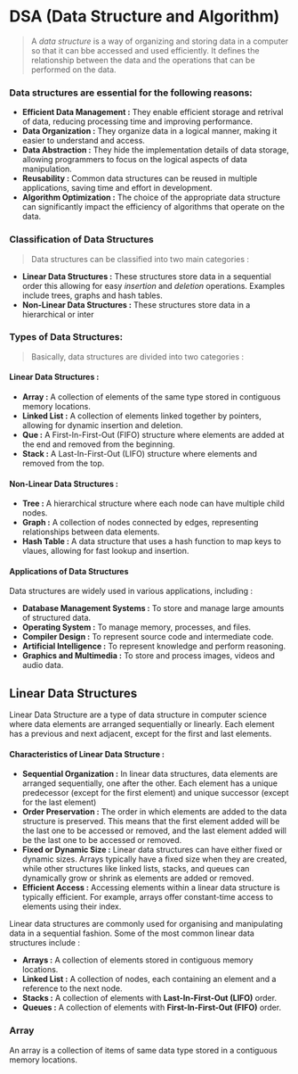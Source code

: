 # DSA (Data Structure and Algorithm)

> A *data structure* is a way of organizing and storing data in a computer so that it can bbe accessed and used efficiently. It defines the relationship between the data and the operations that can be performed on the data.

### Data structures are essential for the following reasons:

* **Efficient Data Management :** They enable efficient storage and retrival of data, reducing processing time and improving performance.
* **Data Organization :** They organize data in a logical manner, making it easier to understand and access.
* **Data Abstraction :** They hide the implementation details of data storage, allowing programmers to focus on the logical aspects of data manipulation.
* **Reusability :** Common data structures can be reused in multiple applications, saving time and effort in development.
* **Algorithm Optimization :** The choice of the appropriate data structure can significantly impact the efficiency of algorithms that operate on the data.

### Classification of Data Structures

> Data structures can be classified into two main categories :

* **Linear Data Structures :** These structures store data in a sequential order this allowing for easy *insertion* and *deletion* operations. Examples include trees, graphs and hash tables.
* **Non-Linear Data Structures :** These structures store data in a hierarchical or inter

### Types of Data Structures:

> Basically, data structures are divided into two categories :

#### Linear Data Structures :

* **Array :** A collection of elements of the same type stored in contiguous memory locations.
*  **Linked List :** A collection of elements linked together by pointers, allowing for dynamic insertion and deletion.
*  **Que :** A First-In-First-Out (FIFO) structure where elements are added at the end and removed from the beginning.
*  **Stack :** A Last-In-First-Out (LIFO) structure where elements and removed from the top.

#### Non-Linear Data Structures :

* **Tree :** A hierarchical structure where each node can have multiple child nodes.
* **Graph :** A collection of nodes connected by edges, representing relationships between data elements.
* **Hash Table :** A data structure that uses a hash function to map keys to vlaues, allowing for fast lookup and insertion.

#### Applications of Data Structures

Data structures are widely used in various applications, including :

* **Database Management Systems :** To store and manage large amounts of structured data.
*  **Operating System :** To manage memory, processes, and files.
*  **Compiler Design :** To represent source code and intermediate code.
*  **Artificial Intelligence :** To represent knowledge and perform reasoning.
*  **Graphics and Multimedia :** To store and process images, videos and audio data.


## Linear Data Structures

Linear Data Structure are a type of data structure in computer science where data elements are arranged sequentially or linearly. Each element has a previous and next adjacent, except for the first and last elements.

#### Characteristics of Linear Data Structure :

* **Sequential Organization :** In linear data structures, data elements are arranged sequentially, one after the other. Each element has a unique predecessor (except for the first element) and unique successor (except for the last element)
* **Order Preservation :** The order in which elements are added to the data structure is preserved. This means that the first element added will be the last one to be accessed or removed, and the last element added will be the last one to be accessed or removed.
* **Fixed or Dynamic Size :** Linear data structures can have either fixed or dynamic sizes. Arrays typically have a fixed size when they are created, while other structures like linked lists, stacks, and queues can dynamically grow or shrink as elements are added or removed.
* **Efficient Access :** Accessing elements within a linear data structure is typically efficient. For example, arrays offer constant-time access to elements using their index.

Linear data structures are commonly used for organising and manipulating data in a sequential fashion. Some of the most common linear data structures include :

* **Arrays :** A collection of elements stored in contiguous memory locations.
* **Linked List :** A collection of nodes, each containing an element and a reference to the next node.
* **Stacks :** A collection of elements with **Last-In-First-Out (LIFO)** order.
* **Queues :** A collection of elements with **First-In-First-Out (FIFO)** order.

### Array

An array is a collection of items of same data type stored in a contiguous memory locations.
